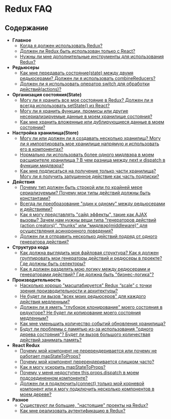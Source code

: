 # Redux FAQ

## Содержание

- **Главное**
  - [Когда я должен использовать Redux?](/docs/faq/General.md#general-when-to-use)
  - [Должен ли Redux быть использован только с React?](/docs/faq/General.md#general-only-react)
  - [Нужны ли мне дополнительные инструменты для использования Redux?](/docs/faq/General.md#general-build-tools)
- **Редьюсеры**
  - [Как мне передавать состояние(state) между двумя редьюсерами? Должен ли я использовать combineReducers?](/docs/faq/Reducers.md#reducers-share-state)
  - [Должен ли я использовать оператор switch для обработки действий(actions)?](/docs/faq/Reducers.md#reducers-use-switch)
- **Организация состояния(State)**
  - [Могу ли я хранить все мое состояние в Redux? Должен ли я всегда использовать setState() из React?](/docs/faq/OrganizingState.md#organizing-state-only-redux-state)
  - [Могу ли я хранить функции, промисы или другие несериализируемые данные в моем хранилище состояния?](/docs/faq/OrganizingState.md#organizing-state-non-serializable)
  - [Как мне хранить вложенные или дублирующиеся данные в моем состоянии?](/docs/faq/OrganizingState.md#organizing-state-nested-data)
- **Настройка хранилища(Store)**
  - [Могу ли или должен ли я создавать несколько хранилищ? Могу ли я импортировать мое хранилище напрямую и использовать его в компонентах?](/docs/faq/StoreSetup.md#store-setup-multiple-stores)
  - [Нормально ли использовать более одного мидлвэра в моем расширителе хранилища ? В чем разница между next и dispatch в функции мидлвэра?](/docs/faq/StoreSetup.md#store-setup-middleware-chains)
  - [Как мне подписаться на получение только части хранилища? Могу ли я получить запущенное действие как часть подписки?](/docs/faq/StoreSetup.md#store-setup-subscriptions)
- **Действия**
  - [Почему тип должен быть строкой или по крайней мере сериализуемым? Почему мои типы действий должны быть константами?](/docs/faq/Actions.md#actions-string-constants)
  - [Всегда ли преобразование "один к одному" между редьюсерами и действиями?](/docs/faq/Actions.md#actions-reducer-mappings)
  - [Как я могу представлять "сайд эффекты", такие как AJAX вызовы? Зачем нам нужны вещи типа “генераторов действий (action creators)”, “thunks” или “мидлвэр(middleware)” для осуществления асинхронного поведения?](/docs/faq/Actions.md#actions-side-effects)
  - [Должен ли я отправить несколько действий подряд от одного генератора действия?](/docs/faq/Actions.md#actions-multiple-actions)
- **Структура кода**  
  - [Как должна выглядить моя файловая структура? Как я должен группировать мои генераторы действий и редюсеры в проекте? Где должны быть селекторы?](/docs/faq/CodeStructure.md#structure-file-structure)
  - [Как я должен разделять мою логику между редюсерами и генераторами действий? Где должна быть "бизнес-логика"?](/docs/faq/CodeStructure.md#structure-business-logic)
- **Производительность**
  - [Насколько хорошо "масштабируется" Redux “scale” с точки зрения производительности и архитектуры?](/docs/faq/Performance.md#performance-scaling)
  - [Не будет ли вызов "всех моих редьюсеров" для каждого действия медленным?](/docs/faq/Performance.md#performance-all-reducers)
  - [Должен ли я иметь "глубокое клонирование" моего состояния в редукторе? Не будет ли копирование моего состояния медленным?](/docs/faq/Performance.md#performance-clone-state)
  - [Как мне уменьшить количество событий обновления хранилища?](/docs/faq/Performance.md#performance-update-events)
  - [Будут ли проблемы с памятью из-за использования "одного дерева состояния"? Будет ли вызов большого количествая действий занимать память?](/docs/faq/Performance.md#performance-state-memory)
- **React Redux**
  - [Почему мой компонент не перерендеривается или почему не работает mapStateToProps?](/docs/faq/ReactRedux.md#react-not-rerendering)
  - [Почему мой компонент перерендеривается слишком часто?](/docs/faq/ReactRedux.md#react-rendering-too-often)
  - [Как я могу ускорить mapStateToProps?](/docs/faq/ReactRedux.md#react-mapstate-speed)
  - [Почему у меня недоступен this.props.dispatch в моем подсоединенном компоненте?](/docs/faq/ReactRedux.md#react-props-dispatch)
  - [Должен ли я подключить(connect) только мой корневой компонент или я могу подключить несколько компонентов в моем дереве?](/docs/faq/ReactRedux.md#react-multiple-components)
- **Разное**
  - [Существуют ли большие, "настоящие" проекты на Redux?](/docs/faq/Miscellaneous.md#miscellaneous-real-projects)
  - [Как мне реализовать аутентификацию в Redux?](/docs/faq/Miscellaneous.md#miscellaneous-authentication)
